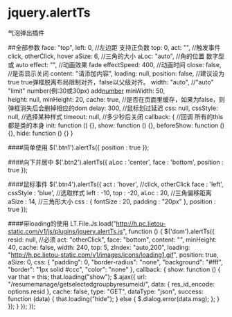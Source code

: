 # jquery.alertTs
气泡弹出插件

##全部参数
    face: "top",
    left: 0, //左边距  支持正负数
    top: 0,
    act: "", //触发事件 click, otherClick, hover
    aSize: 6, //三角的大小
    aLoc: "auto", //角的位置 数字型 或 auto
    effect: "", //动画效果 fade
    effectSpeed: 400, //动画时间
    close: false, //是否显示关闭
    content: "请添加内容",
    loading: null,
    position: false, //建议设为true true弹框脱离布局限制对齐，false以父级对齐。
    width: "auto", //"auto" "limit" number(例:30或30px) add[number](例:add5)
    minWidth: 50,     
    height: null,
    minHeight: 20,
    cache: true,  //是否在页面里缓存，如果为false，则弹框消失后会删掉相应的dom
    delay: 300, //鼠标划过延迟
    css: null,
    cssStyle: null,  //选择某种样式
    timeout: null,   //多少秒后关闭
    callback: { //回调 所有的this都是类的本身
      init: function () {},
      show: function () {},
      beforeShow: function () {},
      hide: function () {}
    }

####简单使用
    $('.btn1').alertTs({
      position : true
    });

####向下并居中
    $('.btn2').alertTs({
      aLoc : 'center',
      face : 'bottom',
      position : true
    });

####鼠标事件
    $('.btn4').alertTs({
      act : 'hover',   //click, otherClick
      face : 'left', 
      cssStyle : 'blue',  //选取样式
      left  : -10,
      top   : -20,
      aLoc  : 20,   //三角偏移距离
      aSize : 14,   //三角形大小
      css : {
        fontSize : 20,
        padding : "20px"
      },
      position : true
    });

####带loading的使用
    LT.File.Js.load("http://h.pc.lietou-static.com/v1/js/plugins/jquery.alertTs.js", function () {
      $('dom').alertTs({
        resid: null, //必须
        act: "otherClick",
        face: "bottom",
        content: "",
        minHeight: 40,
        cache: false,
        width: 240,
        top: 5,
        zIndex: "auto,200",
        loading: "http://h.pc.lietou-static.com/v1/images/icons/loading1.gif",
        position: true,
        aSize: 0,
        css: {
          "padding": 0,
          "border-radius": "none",
          "background": "#fff",
          "border": "1px solid #ccc",
          "color": "none"
        },
        callback: {
          show: function () {
            var that = this;
            that.loading("show");
            $.ajax({
              url: "/resumemanage/getselectedgroupbyresumeid/",
              data: {
                res_id_encode: options.resid
              },
              cache: false,
              type: "GET",
              dataType: "json",
              success: function (data) {
                that.loading("hide");
                } else {
                  $.dialog.error(data.msg);
                };
              }
            });
          }
        });
    });